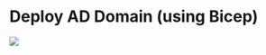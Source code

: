 # Deploy AD Domain (using Bicep)
<a href="https://portal.azure.com/#create/Microsoft.Template/uri/https%3A%2F%2Fraw.githubusercontent.com%2Ftimblewitt%2FTimCo%2Frefs%2Fheads%2Fmain%2FBuild-AD-Domain-Bicep%2Fmain.json" target="_blank">
    <img src="http://aka.ms/deploytoazurebutton"/>
</a>
